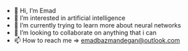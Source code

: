 - 👋 Hi, I’m Emad
- 👀 I’m interested in artificial intelligence
- 🌱 I’m currently trying to learn more about neural networks
- 💞️ I’m looking to collaborate on anything that i can
- 📫 How to reach me => emadbazmandegan@outlook.com

<!---
 a ✨ special ✨ repository because its `README.md` (this file) appears on your GitHub profile.
You can click the Preview link to take a look at your changes.
--->
